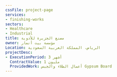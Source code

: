 ```yaml
---
cssFile: project-page
services:
- finishing-works
sectors:
- Healthcare
- Industrial
title: مصنع الجزيرة للأدوية
owner: مؤسسة بيت أنمار
Location: الرياض، المملكة العربية السعودية
projectDesc:
- ExecutionPeriod: 3 أشهر
  ContractValue: 1 مليون
  ProvidedWork: أعمال الطلاء والجبس Gypsum Board  
---
```

